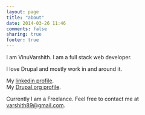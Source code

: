 ```yaml
---
layout: page
title: "about"
date: 2014-03-26 11:46
comments: false
sharing: true
footer: true
---
```

I am VinuVarshith. I am a full stack web developer.

I love Drupal and mostly work in and around it.

My [linkedin profile](http://in.linkedin.com/in/varshith).    
My [Drupal.org profile](https://drupal.org/user/1780304).

Currently I am a Freelance. Feel free to contact me at varshith89@gmail.com.
